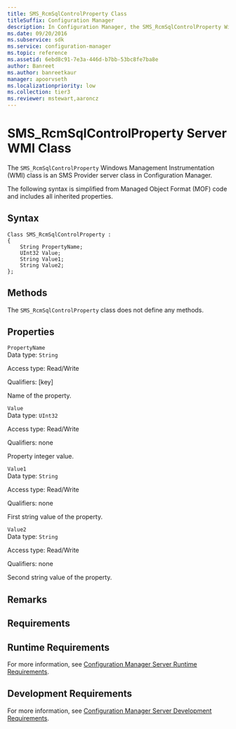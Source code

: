 ```yaml
---
title: SMS_RcmSqlControlProperty Class
titleSuffix: Configuration Manager
description: In Configuration Manager, the SMS_RcmSqlControlProperty Windows Management Instrumentation class is an SMS Provider server class.
ms.date: 09/20/2016
ms.subservice: sdk
ms.service: configuration-manager
ms.topic: reference
ms.assetid: 6ebd8c91-7e3a-446d-b7bb-53bc8fe7ba8e
author: Banreet
ms.author: banreetkaur
manager: apoorvseth
ms.localizationpriority: low
ms.collection: tier3
ms.reviewer: mstewart,aaroncz 
---
```


# SMS_RcmSqlControlProperty Server WMI Class

The `SMS_RcmSqlControlProperty` Windows Management Instrumentation (WMI) class is an SMS Provider server class in Configuration Manager.

 The following syntax is simplified from Managed Object Format (MOF) code and includes all inherited properties.  

## Syntax  

```  
Class SMS_RcmSqlControlProperty :    
{  
    String PropertyName;  
    UInt32 Value;  
    String Value1;  
    String Value2;  
};  
```  

## Methods  
 The `SMS_RcmSqlControlProperty` class does not define any methods.  

## Properties  
 `PropertyName`  
 Data type: `String`  

 Access type: Read/Write  

 Qualifiers: [key]  

 Name of the property.  

 `Value`  
 Data type: `UInt32`  

 Access type: Read/Write  

 Qualifiers: none  

 Property integer value.  

 `Value1`  
 Data type: `String`  

 Access type: Read/Write  

 Qualifiers: none  

 First string value of the property.  

 `Value2`  
 Data type: `String`  

 Access type: Read/Write  

 Qualifiers: none  

 Second string value of the property.  

## Remarks  

## Requirements  

## Runtime Requirements  
 For more information, see [Configuration Manager Server Runtime Requirements](../../../../../develop/core/reqs/server-runtime-requirements.md).  

## Development Requirements  
 For more information, see [Configuration Manager Server Development Requirements](../../../../../develop/core/reqs/server-development-requirements.md).
